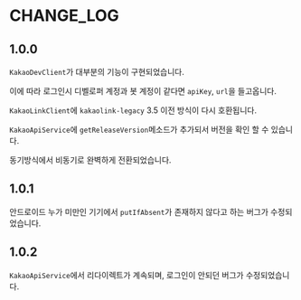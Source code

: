 # CHANGE_LOG
## 1.0.0
`KakaoDevClient`가 대부분의 기능이 구현되었습니다.

이에 따라 로그인시 디벨로퍼 계정과 봇 계정이 같다면 `apiKey`, `url`을 들고옵니다.

`KakaoLinkClient`에 `kakaolink-legacy` 3.5 이전 방식이 다시 호환됩니다.

`KakaoApiService`에 `getReleaseVersion`메소드가 추가되서 버전을 확인 할 수 있습니다.

동기방식에서 비동기로 완벽하게 전환되었습니다.

## 1.0.1
안드로이드 누가 미만인 기기에서 `putIfAbsent`가 존재하지 않다고 하는 버그가 수정되었습니다.

## 1.0.2
`KakaoApiService`에서 리다이렉트가 계속되며, 로그인이 안되던 버그가 수정되었습니다.
